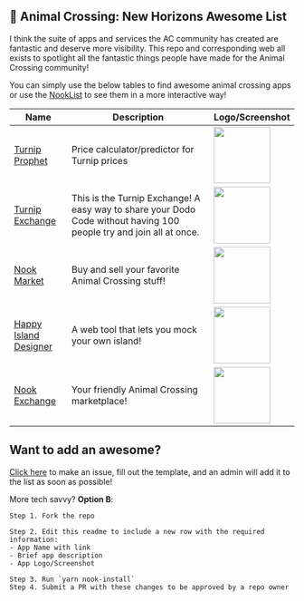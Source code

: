## 🦝 Animal Crossing: New Horizons Awesome List
I think the suite of apps and services the AC community has created are fantastic and deserve more visibility. This repo and corresponding web all exists to spotlight all the fantastic things people have made for the Animal Crossing community!

You can simply use the below tables to find awesome animal crossing apps or use the [NookList](http://nooklist.50w.co) to see them in a more interactive way!


| Name | Description | Logo/Screenshot |
|-|-|-|
|[Turnip Prophet](https://turnipprophet.io/)|Price calculator/predictor for Turnip prices|<img height=100 src='https://user-images.githubusercontent.com/15663269/81110778-0411fa80-8eea-11ea-9fbd-a69a0836d217.png'/>|
|[Turnip Exchange](https://turnip.exchange/)|This is the Turnip Exchange! A easy way to share your Dodo Code without having 100 people try and join all at once.|<img height=100 src='https://user-images.githubusercontent.com/15663269/81118858-a389ba00-8ef7-11ea-8921-a60d9917d1d4.png'/>|
|[Nook Market](https://nook.market/)|Buy and sell your favorite Animal Crossing stuff!|<img height=100 src='https://user-images.githubusercontent.com/15663269/81119061-08451480-8ef8-11ea-99ed-36d543bbc860.png'/>|
|[Happy Island Designer](https://eugeneration.github.io/HappyIslandDesigner/)|A web tool that lets you mock your own island!|<img height=100 src='https://github.com/eugeneration/HappyIslandDesigner/raw/master/thumbnail.png'/>|
|[Nook Exchange](https://nook.exchange/)|Your friendly Animal Crossing marketplace!|<img height=100 src='https://user-images.githubusercontent.com/15663269/81120606-147ea100-8efb-11ea-8ee4-de31579b1bd0.png'/>|


## Want to add an awesome? 
[Click here](https://github.com/50w/animal-crossing-awesome-list/issues/new?assignees=NickLewanowicz&labels=&template=add-an-awesome-to-the-list.md&title=Add+App%3A+) to make an issue, fill out the template, and an admin will add it to the list as soon as possible! 

More tech savvy?
**Option B**: 

    Step 1. Fork the repo
    
    Step 2. Edit this readme to include a new row with the required information:
    - App Name with link
    - Brief app description 
    - App Logo/Screenshot
    
    Step 3. Run `yarn nook-install`
    Step 4. Submit a PR with these changes to be approved by a repo owner



